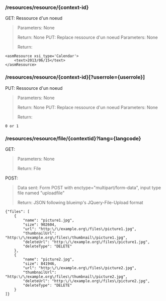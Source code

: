 ### /resources/resource/{context-id}
GET: Ressource d'un noeud
> Parameters:
> None
>
> Return:
> None
PUT: Replace ressource d'un noeud
> Parameters:
> None
>
> Return:
>
	<asmResource xsi_type='Calendar'>
		<text>2013/06/15</text>
	</asmResource> 

### /resources/resource/{context-id}[?userrole={userrole}]
PUT: Ressource d'un noeud
> Parameters:
> None
>
> Return:
> None
PUT: Replace ressource d'un noeud
> Parameters:
> None
>
> Return:
>
	0 or 1

### /resources/resource/file/{contextid}?lang={langcode}
GET:
> Parameters:
> None
>
> Return:
> File

POST:
> Data sent:
> Form POST with enctype="multipart/form-data", input type file named "uploadfile"
>
> Return:
>	JSON following blueimp's JQuery-File-Upload format
>
	{"files": [
		{
			"name": "picture1.jpg",
			"size": 902604,
			"url": "http:\/\/example.org\/files\/picture1.jpg",
			"thumbnailUrl": "http:\/\/example.org\/files\/thumbnail\/picture1.jpg",
			"deleteUrl": "http:\/\/example.org\/files\/picture1.jpg",
			"deleteType": "DELETE"
		},
		{
			"name": "picture2.jpg",
			"size": 841946,
			"url": "http:\/\/example.org\/files\/picture2.jpg",
			"thumbnailUrl": "http:\/\/example.org\/files\/thumbnail\/picture2.jpg",
			"deleteUrl": "http:\/\/example.org\/files\/picture2.jpg",
			"deleteType": "DELETE"
		}
	]}
